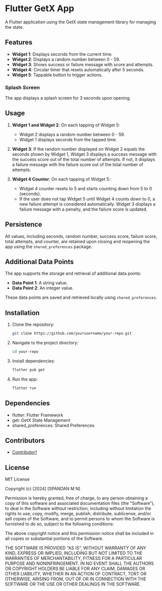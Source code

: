 # Flutter GetX App

A Flutter application using the GetX state management library for managing the state.

## Features

- **Widget 1**: Displays seconds from the current time.
- **Widget 2**: Displays a random number between 0 - 59.
- **Widget 3**: Shows success or failure message with score and attempts.
- **Widget 4**: Circular timer that resets automatically after 5 seconds.
- **Widget 5**: Tappable button to trigger actions.

### Splash Screen

The app displays a splash screen for 3 seconds upon opening.

## Usage

1. **Widget 1 and Widget 2**: On each tapping of Widget 5:
    - Widget 2 displays a random number between 0 - 59.
    - Widget 1 displays seconds from the tapped time.

2. **Widget 3**: If the random number displayed on Widget 2 equals the seconds shown by Widget 1, Widget 3 displays a success message with the success score out of the total number of attempts. If not, it displays a failure message with the failure score out of the total number of attempts.

3. **Widget 4 Counter**: On each tapping of Widget 5:
    - Widget 4 counter resets to 5 and starts counting down from 5 to 0 (seconds).
    - If the user does not tap Widget 5 until Widget 4 counts down to 0, a new failure attempt is considered automatically. Widget 3 displays a failure message with a penalty, and the failure score is updated.

## Persistence

All values, including seconds, random number, success score, failure score, total attempts, and counter, are retained upon closing and reopening the app using the `shared_preferences` package.

## Additional Data Points

The app supports the storage and retrieval of additional data points:
- **Data Point 1**: A string value.
- **Data Point 2**: An integer value.

These data points are saved and retrieved locally using `shared_preferences`.

## Installation

1. Clone the repository:

   ```bash
   git clone https://github.com/yourusername/your-repo.git
   ```
2. Navigate to the project directory:
    ```bash
   cd your-repo
   ```
3. Install dependencies:
    ```bash
    flutter pub get
    ```
4. Run the app:
    ```bash
   flutter run
   ```
   
## Dependencies

- flutter: Flutter Framework
- get: GetX State Management
- shared_preferences: Shared Preferences



## Contributors

- [Contributor1](https://github.com/spandan3001)

## License

MIT License

Copyright (c) [2024] [SPANDAN M N]

Permission is hereby granted, free of charge, to any person obtaining a copy
of this software and associated documentation files (the "Software"), to deal
in the Software without restriction, including without limitation the rights
to use, copy, modify, merge, publish, distribute, sublicense, and/or sell
copies of the Software, and to permit persons to whom the Software is
furnished to do so, subject to the following conditions:

The above copyright notice and this permission notice shall be included in all
copies or substantial portions of the Software.

THE SOFTWARE IS PROVIDED "AS IS", WITHOUT WARRANTY OF ANY KIND, EXPRESS OR
IMPLIED, INCLUDING BUT NOT LIMITED TO THE WARRANTIES OF MERCHANTABILITY,
FITNESS FOR A PARTICULAR PURPOSE AND NONINFRINGEMENT. IN NO EVENT SHALL THE
AUTHORS OR COPYRIGHT HOLDERS BE LIABLE FOR ANY CLAIM, DAMAGES OR OTHER
LIABILITY, WHETHER IN AN ACTION OF CONTRACT, TORT OR OTHERWISE, ARISING FROM,
OUT OF OR IN CONNECTION WITH THE SOFTWARE OR THE USE OR OTHER DEALINGS IN THE
SOFTWARE.




